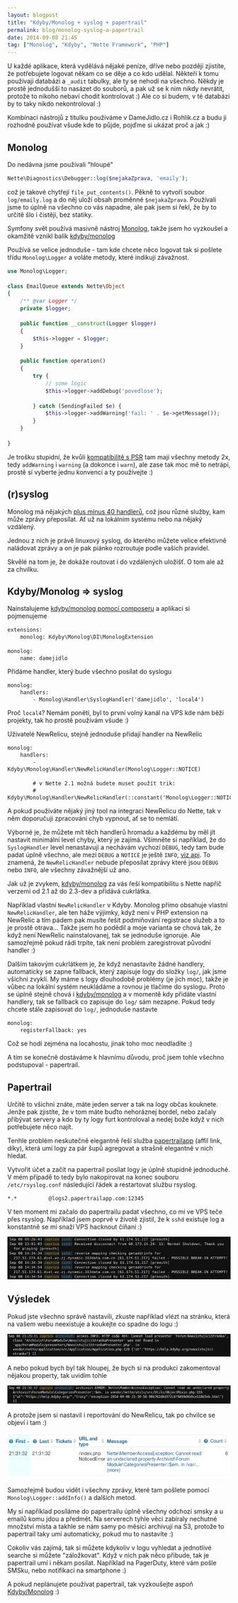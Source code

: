 ```yaml
---
layout: blogpost
title: "Kdyby/Monolog + syslog + papertrail"
permalink: blog/monolog-syslog-a-papertrail
date: 2014-09-08 21:45
tag: ["Monolog", "Kdyby", "Nette Framework", "PHP"]
---
```


U každé aplikace, která vydělává nějaké peníze, dříve nebo později zjistíte, že potřebujete logovat někam co se děje a co kdo udělal.
Někteří k tomu používají databázi a `_audit` tabulky, ale ty se nehodí na všechno.
Někdy je prostě jednodušší to nasázet do souborů, a pak už se k nim nikdy nevrátit, protože to nikoho nebaví chodit kontrolovat :)
Ale co si budem, v té databázi by to taky nikdo nekontroloval :)

Kombinaci nástrojů z titulku používáme v DameJidlo.cz i Rohlik.cz a budu ji rozhodně používat všude kde to půjde, pojďme si ukázat proč a jak :)

<!--more-->
## Monolog

Do nedávna jsme používali "hloupé"

~~~ php
Nette\Diagnostics\Debugger::log($nejakaZprava, 'emaily');
~~~

což je takové chytřejí `file_put_contents()`. Pěkně to vytvoří soubor `log/emaily.log` a do něj uloží obsah proměnné `$nejakaZprava`.
Používali jsme to úplně na všechno co vás napadne, ale pak jsem si řekl, že by to určitě šlo i čistěji, bez statiky.

Symfony svět používá masivně nástroj [Monolog](https://github.com/Seldaek/monolog), takže jsem ho vyzkoušel a okamžitě vznikl balík [kdyby/monolog](https://packagist.org/packages/kdyby/monolog)

Používá se velice jednoduše - tam kde chcete něco logovat tak si pošlete třídu `Monolog\Logger` a voláte metody, které indikují závažnost.

~~~ php
use Monolog\Logger;

class EmailQueue extends Nette\Object
{
    /** @var Logger */
    private $logger;

    public function __construct(Logger $logger)
    {
        $this->logger = $logger;
    }

    public function operation()
    {
        try {
            // some logic
            $this->logger->addDebug('povedlose');

        } catch (SendingFailed $e) {
            $this->logger->addWarning('fail: ' . $e->getMessage());
        }
    }

}
~~~

Je trošku stupidní, že kvůli [kompatibilitě s PSR](http://www.php-fig.org/psr/psr-3/) tam mají všechny metody 2x,
tedy `addWarning` i `warning` (a dokonce i `warn`), ale zase tak moc mě to netrápí, prostě si vyberte jednu konvenci a ty používejte :)



## (r)syslog

Monolog má nějakých [plus mínus 40 handlerů](https://api.kdyby.org/namespace-Monolog.Handler.html),
což jsou různé služby, kam může zprávy přeposílat. Ať už na lokálním systému nebo na nějaký vzdálený.

Jednou z nich je právě linuxový syslog, do kterého můžete velice efektivně naládovat zprávy a on je pak piánko rozroutuje podle vašich pravidel.

Skvělé na tom je, že dokáže routovat i do vzdálených uložišť. O tom ale až za chvilku.


## Kdyby/Monolog => syslog

Nainstalujeme [kdyby/monolog pomocí composeru](https://github.com/kdyby/monolog#installation) a aplikaci si pojmenujeme

~~~ neon
extensions:
    monolog: Kdyby\Monolog\DI\MonologExtension

monolog:
    name: damejidlo
~~~

Přidáme handler, který bude všechno posílat do syslogu

~~~ neon
monolog:
    handlers:
        - Monolog\Handler\SyslogHandler('damejidlo', 'local4')
~~~

Proč `local4`? Nemám ponětí, byl to první volný kanál na VPS kde nám běží projekty, tak ho prostě používám všude :)

Uživatelé NewRelicu, stejně jednoduše přidají handler na NewRelic

~~~ neon
monolog:
    handlers:
        - Kdyby\Monolog\Handler\NewRelicHandler(Monolog\Logger::NOTICE)

        # v Nette 2.1 možná budete muset použít trik:
        # Kdyby\Monolog\Handler\NewRelicHandler(::constant('Monolog\Logger::NOTICE'))
~~~

A pokud používáte nějaký jiný tool na integraci NewRelicu do Nette, tak v něm doporučuji zpracování chyb vypnout, ať se to nemlátí.

Výborné je, že můžete mít těch handlerů hromadu a každému by měl jít nastavit minimální level chyby, který je zajímá.
Všimněte si například, že do `SyslogHandler` level nenastavuji a nechávám vychozí `DEBUG`, tedy tam bude padat úplně všechno,
ale mezi `DEBUG` a `NOTICE` je ještě `INFO`, [viz api](https://api.kdyby.org/class-Monolog.Logger.html#constants).
To znamená, že `NewRelicHandler` nebude přeposílat zprávy které jsou `DEBUG` nebo `INFO`, ale všechny závažnější už ano.

Jak už je zvykem, [kdyby/monolog](https://packagist.org/packages/kdyby/monolog)
za vás řeší kompatibilitu s Nette napříč verzemi od 2.1 až do 2.3-dev a přidává cukrlátka.

Například vlastní `NewRelicHandler` v Kdyby. Monolog přímo obsahuje vlastní `NewRelicHandler`,
ale ten háže výjimky, když není v PHP extension na NewRelic a tím pádem pak musíte řešit podmiňování registrace služeb a to je prostě otrava... Takže jsem ho podědil a moje varianta se chová tak, že když není NewRelic nainstalovanej, tak se jednoduše ignoruje.
Ale samozřejmě pokud rádi trpíte, tak není problém zaregistrovat původní handler :)

Dalším takovým cukrlátkem je, že když nenastavíte žádné handlery, automaticky se zapne fallback,
který zapisuje logy do složky `log/`, jak jsme všichni zvyklí.
My máme s logy dlouhodobě problémy (je jich moc), takže je vůbec na lokální systém neukládáme a rovnou je tlačíme do syslogu.
Proto se úplně stejně chová i [kdyby/monolog](https://packagist.org/packages/kdyby/monolog) a v momentě kdy přidáte vlastní handlery,
tak se fallback co zapisuje do `log/` sám nezapne. Pokud tedy chcete stále zapisovat do `log/`, jednoduše nastavte

~~~ neon
monolog:
    registerFallback: yes
~~~

Což se hodí zejména na locahostu, jinak toho moc neodladíte :)


A tím se konečně dostáváme k hlavnímu důvodu, proč jsem tohle všechno podstupoval - papertrail.


## Papertrail

Určitě to všichni znáte, máte jeden server a tak na logy občas kouknete.
Jenže pak zjistíte, že v tom máte buďto nehoráznej bordel,
nebo začaly přibývat servery a kdo by ty logy furt kontroloval a nedej bože když v nich potřebujete něco najít.

Tenhle problém neskutečně elegantně řeší služba [papertrailapp](https://papertrailapp.com/?thank=4f93db) (affil link, díky),
která umí logy za pár šupů agregovat a strašně elegantně v nich hledat.

Vytvořit účet a začít na papertrail posílat logy je úplně stupidně jednoduché.
V mém případě to tedy bylo nakopírovat na konec souboru `/etc/rsyslog.conf` následující řádek a restartovat službu rsyslog.

~~~
*.*          @logs2.papertrailapp.com:12345
~~~

V ten moment mi začalo do papertrailu padat všechno, co mi ve VPS teče přes rsyslog.
Například jsem poprvé v životě zjistil, že k `sshd` existuje log a konstantně se mi snaží VPS hacknout číňani :)

![monolog-papertrail-cn-hacking-vps](/content/monolog-papertrail-cn-hacking-vps.png)


## Výsledek

Pokud jste všechno správě nastavili, zkuste například vlézt na stránku, která na vašem webu neexistuje a koukejte co spadne do logu :)

![monolog-papertrail-archivist-access-info](/content/monolog-papertrail-archivist-access-info.png)

A nebo pokud bych byl tak hloupej, že bych si na produkci zakomentoval nějakou property, tak uvidím tohle

![monolog-papertrail-archivist-exception](/content/monolog-papertrail-archivist-exception.png)

A protože jsem si nastavil i reportování do NewRelicu, tak po chvilce se objeví i tam :)

![monolog-newrelic-errors](/content/monolog-newrelic-errors.png)

Samozřejmě budou vidět i všechny zprávy, které tam pošlete pomocí `Monolog\Logger::addInfo()` a dalších metod.

My si například posíláme do papertrailu úplně všechny odchozí smsky a u emailů komu jdou a předmět.
Na serverech tyhle věci zabíraly nechutné množství místa a takhle se nám samy po měsíci archivují na S3, protože to papertrail taky umí automaticky, pokud mu to nastavíte :)

Cokoliv vás zajímá, tak si můžete kdykoliv v logu vyhledat a jednotlivé searche si můžete "záložkovat". Když v nich pak něco přibude, tak je papertrail umí i někam posílat. Například na PagerDuty, které vám pošle SMSku, nebo notifikaci na smartphone :)

A pokud neplánujete používat papertrail, tak vyzkoušejte aspoň [Kdyby/Monolog](https://github.com/Kdyby/Monolog) :)
